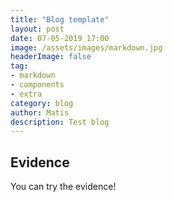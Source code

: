 ```yaml
---
title: "Blog template"
layout: post
date: 07-05-2019 17:00
image: /assets/images/markdown.jpg
headerImage: false
tag:
- markdown
- components
- extra
category: blog
author: Matis
description: Test blog
---
```


## Evidence

You can try the evidence!
